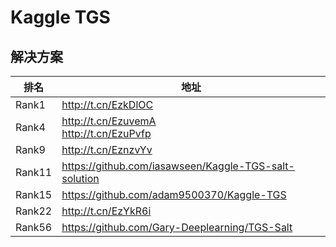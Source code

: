 # Kaggle TGS

## 解决方案
| 排名  | 地址|
| ------ | ----------------------------------------- |
| Rank1  | http://t.cn/EzkDlOC    |
| Rank4  | http://t.cn/EzuvemA<br>http://t.cn/EzuPvfp        |
|Rank9| http://t.cn/EznzvYv|
|Rank11| https://github.com/iasawseen/Kaggle-TGS-salt-solution|
|Rank15| https://github.com/adam9500370/Kaggle-TGS |
|Rank22| http://t.cn/EzYkR6i|
|Rank56| https://github.com/Gary-Deeplearning/TGS-Salt|
